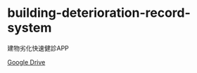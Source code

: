 # building-deterioration-record-system
建物劣化快速健診APP

[Google Drive](https://drive.google.com/drive/folders/1yrxwqZOx9duh9rUa-ipmlM8Of6A6jEHB?usp=sharing)
